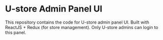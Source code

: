 # U-store Admin Panel UI

This repository contains the code for U-store admin panel UI.
Built with ReactJS + Redux (for store management).
Only U-store admins can login to this panel.
